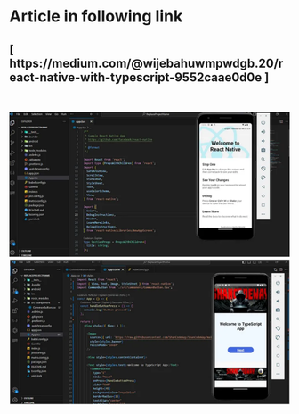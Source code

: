 <h1> Article in following link</h1>
<h2>[ https://medium.com/@wijebahuwmpwdgb.20/react-native-with-typescript-9552caae0d0e ] </h2>


</br>

<a href="https://medium.com/@wijebahuwmpwdgb.20/react-native-with-typescript-9552caae0d0e" target="blank"><img src="https://github.com/ShanCodeWay/react-native-typescript-series/blob/main/React-Native-with-TypeScript/Image1.png" alt="darshana wijebahu" />
<a href="https://medium.com/@wijebahuwmpwdgb.20/react-native-with-typescript-9552caae0d0e" target="blank"><img src="https://github.com/ShanCodeWay/react-native-typescript-series/blob/main/React-Native-with-TypeScript/Image2.png" alt="darshana wijebahu" />
